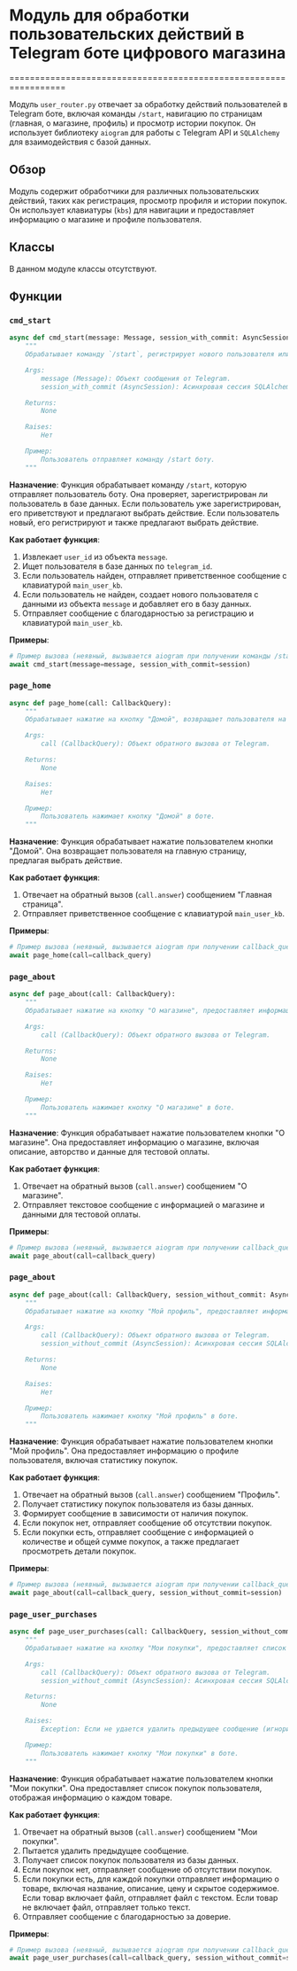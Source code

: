 # Модуль для обработки пользовательских действий в Telegram боте цифрового магазина
=================================================================

Модуль `user_router.py` отвечает за обработку действий пользователей в Telegram боте, включая команды `/start`, навигацию по страницам (главная, о магазине, профиль) и просмотр истории покупок. Он использует библиотеку `aiogram` для работы с Telegram API и `SQLAlchemy` для взаимодействия с базой данных.

## Обзор

Модуль содержит обработчики для различных пользовательских действий, таких как регистрация, просмотр профиля и истории покупок. Он использует клавиатуры (`kbs`) для навигации и предоставляет информацию о магазине и профиле пользователя.

## Классы

В данном модуле классы отсутствуют.

## Функции

### `cmd_start`

```python
async def cmd_start(message: Message, session_with_commit: AsyncSession):
    """
    Обрабатывает команду `/start`, регистрирует нового пользователя или приветствует существующего.

    Args:
        message (Message): Объект сообщения от Telegram.
        session_with_commit (AsyncSession): Асинхровая сессия SQLAlchemy для работы с базой данных.

    Returns:
        None

    Raises:
        Нет

    Пример:
        Пользователь отправляет команду /start боту.
    """
```

**Назначение**:
Функция обрабатывает команду `/start`, которую отправляет пользователь боту. Она проверяет, зарегистрирован ли пользователь в базе данных. Если пользователь уже зарегистрирован, его приветствуют и предлагают выбрать действие. Если пользователь новый, его регистрируют и также предлагают выбрать действие.

**Как работает функция**:

1.  Извлекает `user_id` из объекта `message`.
2.  Ищет пользователя в базе данных по `telegram_id`.
3.  Если пользователь найден, отправляет приветственное сообщение с клавиатурой `main_user_kb`.
4.  Если пользователь не найден, создает нового пользователя с данными из объекта `message` и добавляет его в базу данных.
5.  Отправляет сообщение с благодарностью за регистрацию и клавиатурой `main_user_kb`.

**Примеры**:

```python
# Пример вызова (неявный, вызывается aiogram при получении команды /start)
await cmd_start(message=message, session_with_commit=session)
```

### `page_home`

```python
async def page_home(call: CallbackQuery):
    """
    Обрабатывает нажатие на кнопку "Домой", возвращает пользователя на главную страницу.

    Args:
        call (CallbackQuery): Объект обратного вызова от Telegram.

    Returns:
        None

    Raises:
        Нет

    Пример:
        Пользователь нажимает кнопку "Домой" в боте.
    """
```

**Назначение**:
Функция обрабатывает нажатие пользователем кнопки "Домой". Она возвращает пользователя на главную страницу, предлагая выбрать действие.

**Как работает функция**:

1.  Отвечает на обратный вызов (`call.answer`) сообщением "Главная страница".
2.  Отправляет приветственное сообщение с клавиатурой `main_user_kb`.

**Примеры**:

```python
# Пример вызова (неявный, вызывается aiogram при получении callback_query с data == "home")
await page_home(call=callback_query)
```

### `page_about`

```python
async def page_about(call: CallbackQuery):
    """
    Обрабатывает нажатие на кнопку "О магазине", предоставляет информацию о магазине.

    Args:
        call (CallbackQuery): Объект обратного вызова от Telegram.

    Returns:
        None

    Raises:
        Нет

    Пример:
        Пользователь нажимает кнопку "О магазине" в боте.
    """
```

**Назначение**:
Функция обрабатывает нажатие пользователем кнопки "О магазине". Она предоставляет информацию о магазине, включая описание, авторство и данные для тестовой оплаты.

**Как работает функция**:

1.  Отвечает на обратный вызов (`call.answer`) сообщением "О магазине".
2.  Отправляет текстовое сообщение с информацией о магазине и данными для тестовой оплаты.

**Примеры**:

```python
# Пример вызова (неявный, вызывается aiogram при получении callback_query с data == "about")
await page_about(call=callback_query)
```

### `page_about`

```python
async def page_about(call: CallbackQuery, session_without_commit: AsyncSession):
    """
    Обрабатывает нажатие на кнопку "Мой профиль", предоставляет информацию о профиле пользователя.

    Args:
        call (CallbackQuery): Объект обратного вызова от Telegram.
        session_without_commit (AsyncSession): Асинхровая сессия SQLAlchemy для работы с базой данных (без коммита).

    Returns:
        None

    Raises:
        Нет

    Пример:
        Пользователь нажимает кнопку "Мой профиль" в боте.
    """
```

**Назначение**:
Функция обрабатывает нажатие пользователем кнопки "Мой профиль". Она предоставляет информацию о профиле пользователя, включая статистику покупок.

**Как работает функция**:

1.  Отвечает на обратный вызов (`call.answer`) сообщением "Профиль".
2.  Получает статистику покупок пользователя из базы данных.
3.  Формирует сообщение в зависимости от наличия покупок.
4.  Если покупок нет, отправляет сообщение об отсутствии покупок.
5.  Если покупки есть, отправляет сообщение с информацией о количестве и общей сумме покупок, а также предлагает просмотреть детали покупок.

**Примеры**:

```python
# Пример вызова (неявный, вызывается aiogram при получении callback_query с data == "my_profile")
await page_about(call=callback_query, session_without_commit=session)
```

### `page_user_purchases`

```python
async def page_user_purchases(call: CallbackQuery, session_without_commit: AsyncSession):
    """
    Обрабатывает нажатие на кнопку "Мои покупки", предоставляет список покупок пользователя.

    Args:
        call (CallbackQuery): Объект обратного вызова от Telegram.
        session_without_commit (AsyncSession): Асинхровая сессия SQLAlchemy для работы с базой данных (без коммита).

    Returns:
        None

    Raises:
        Exception: Если не удается удалить предыдущее сообщение (игнорируется).

    Пример:
        Пользователь нажимает кнопку "Мои покупки" в боте.
    """
```

**Назначение**:
Функция обрабатывает нажатие пользователем кнопки "Мои покупки". Она предоставляет список покупок пользователя, отображая информацию о каждом товаре.

**Как работает функция**:

1.  Отвечает на обратный вызов (`call.answer`) сообщением "Мои покупки".
2.  Пытается удалить предыдущее сообщение.
3.  Получает список покупок пользователя из базы данных.
4.  Если покупок нет, отправляет сообщение об отсутствии покупок.
5.  Если покупки есть, для каждой покупки отправляет информацию о товаре, включая название, описание, цену и скрытое содержимое. Если товар включает файл, отправляет файл с текстом. Если товар не включает файл, отправляет только текст.
6.  Отправляет сообщение с благодарностью за доверие.

**Примеры**:

```python
# Пример вызова (неявный, вызывается aiogram при получении callback_query с data == "purchases")
await page_user_purchases(call=callback_query, session_without_commit=session)
```